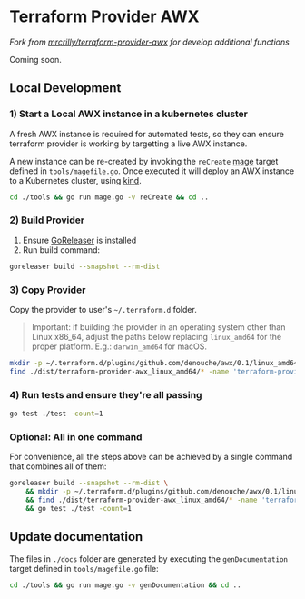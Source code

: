 # Terraform Provider AWX

_Fork from [mrcrilly/terraform-provider-awx](https://github.com/mrcrilly/terraform-provider-awx) for develop additional functions_

Coming soon.

## Local Development

### 1) Start a Local AWX instance in a kubernetes cluster
A fresh AWX instance is required for automated tests, so they can ensure terraform provider is working by targetting a live AWX instance.

A new instance can be re-created by invoking the `reCreate` [mage](https://magefile.org/) target defined in `tools/magefile.go`.
Once executed it will deploy an AWX instance to a Kubernetes cluster, using [kind](https://kind.sigs.k8s.io/).

```sh
cd ./tools && go run mage.go -v reCreate && cd ..
```

### 2) Build Provider
1. Ensure [GoReleaser](https://goreleaser.com/install/) is installed
2. Run build command:
```sh
goreleaser build --snapshot --rm-dist
```

### 3) Copy Provider
Copy the provider to user's `~/.terraform.d` folder.
> Important: if building the provider in an operating system other than Linux x86_64, adjust the paths below replacing `linux_amd64` for the proper platform. E.g.: `darwin_amd64` for macOS.

```sh
mkdir -p ~/.terraform.d/plugins/github.com/denouche/awx/0.1/linux_amd64/terraform-provider-awx
find ./dist/terraform-provider-awx_linux_amd64/* -name 'terraform-provider-awx*' -print0 | xargs -0 -I {} mv {} ~/.terraform.d/plugins/github.com/denouche/awx/0.1/linux_amd64/terraform-provider-awx
```

### 4) Run tests and ensure they're all passing
```sh
go test ./test -count=1
```

### Optional: All in one command
For convenience, all the steps above can be achieved by a single command that combines all of them:
```sh
goreleaser build --snapshot --rm-dist \
    && mkdir -p ~/.terraform.d/plugins/github.com/denouche/awx/0.1/linux_amd64/ \
    && find ./dist/terraform-provider-awx_linux_amd64/* -name 'terraform-provider-awx*' -print0 | xargs -0 -I {} mv {} ~/.terraform.d/plugins/github.com/denouche/awx/0.1/linux_amd64/terraform-provider-awx \
    && go test ./test -count=1
```

## Update documentation

The files in `./docs` folder are generated by executing the `genDocumentation` target defined in `tools/magefile.go` file:
```sh
cd ./tools && go run mage.go -v genDocumentation && cd ..
```
